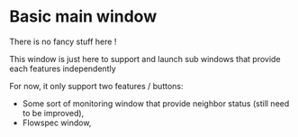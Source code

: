# Basic main window

There is no fancy stuff here !

This window is just here to support and launch sub windows that provide each features independently

For now, it only support two features / buttons:

* Some sort of monitoring window that provide neighbor status (still need to be improved),
* Flowspec window,

